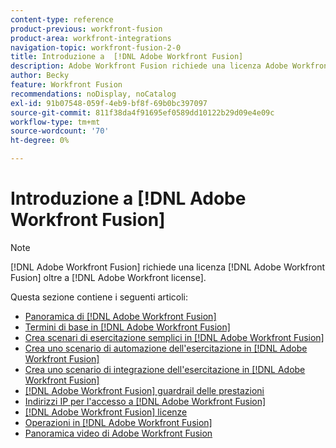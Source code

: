 ```yaml
---
content-type: reference
product-previous: workfront-fusion
product-area: workfront-integrations
navigation-topic: workfront-fusion-2-0
title: Introduzione a  [!DNL Adobe Workfront Fusion]
description: Adobe Workfront Fusion richiede una licenza Adobe Workfront Fusion oltre a una licenza Adobe Workfront.
author: Becky
feature: Workfront Fusion
recommendations: noDisplay, noCatalog
exl-id: 91b07548-059f-4eb9-bf8f-69b0bc397097
source-git-commit: 811f38da4f91695ef0589dd10122b29d09e4e09c
workflow-type: tm+mt
source-wordcount: '70'
ht-degree: 0%

---
```


# Introduzione a [!DNL Adobe Workfront Fusion]

>[!NOTE]
>
>[!DNL Adobe Workfront Fusion] richiede una licenza [!DNL Adobe Workfront Fusion] oltre a [!DNL Adobe Workfront license].

Questa sezione contiene i seguenti articoli:

* [Panoramica di [!DNL Adobe Workfront Fusion]](../../workfront-fusion/get-started/workfront-fusion-overview.md)
* [Termini di base in [!DNL Adobe Workfront Fusion]](../../workfront-fusion/get-started/basic-terms.md)
* [Crea scenari di esercitazione semplici in [!DNL Adobe Workfront Fusion]](/help/quicksilver/workfront-fusion/get-started/build-practice-scenarios/create-practice-scenarios.md)
* [Crea uno scenario di automazione dell&#39;esercitazione in [!DNL Adobe Workfront Fusion]](../../workfront-fusion/get-started/create-a-practice-automation-scenario.md)
* [Crea uno scenario di integrazione dell&#39;esercitazione in [!DNL Adobe Workfront Fusion]](../../workfront-fusion/get-started/create-a-practice-scenario.md)
* [[!DNL Adobe Workfront Fusion] guardrail delle prestazioni](../../workfront-fusion/get-started/fusion-performance-guardrails.md)
* [Indirizzi IP per l&#39;accesso a  [!DNL Adobe Workfront Fusion]](../../workfront-fusion/get-started/ip-addresses-for-fusion.md)
* [[!DNL Adobe Workfront Fusion] licenze](../../workfront-fusion/get-started/license-automation-vs-integration.md)
* [Operazioni in [!DNL Adobe Workfront Fusion]](../../workfront-fusion/get-started/operations-in-workfront-fusion.md)
* [Panoramica video di Adobe Workfront Fusion](/help/quicksilver/workfront-fusion/get-started/fusion-basics-videos.md)
